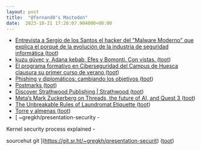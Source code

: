 ```yaml
---
layout: post
title:  "@fernand0's Mastodon"
date:  2023-10-21 17:20:07.904000+00:00
---
```

*  [Entrevista a Sergio de los Santos el hacker del "Malware Moderno" que explica el porqué de la evolución de la industria de seguridad informática ](https://www.elladodelmal.com/2023/10/entrevista-sergio-de-los-santos-el.htm) ([toot](https://mastodon.social/@fernand0/111274151634232337))
*  [kuzu güveç y, Adana kebab, Efes y Bomonti.  Con vistas. ](https://avecesunafoto.wordpress.com/2023/10/21/kuzu-guvec-y-adana-kebab-efes-y-bomonti-con-vistas) ([toot](https://mastodon.social/@fernand0/111274126212536367))
*  [El programa formativo en Ciberseguridad del Campus de Huesca clausura su primer curso de verano ](https://cadenaser.com/aragon/2023/07/08/el-programa-formativo-en-ciberseguridad-del-campus-de-huesca-clausura-su-primer-curso-de-verano-radio-huesca) ([toot](https://mastodon.social/@fernand0/111273932397838170))
*  [Phishing y diplomáticos: cambiando los objetivos ](https://fernand0.github.io//phishing-diplomaticos) ([toot](https://mastodon.social/@fernand0/111273846601752760))
*  [Postmarks ](https://motd.co/2023/09/postmarks-launch) ([toot](https://mastodon.social/@fernand0/111273740511208872))
*  [Discover Strathwood Publishing \| Strathwood ](https://strathwood.co.uk) ([toot](https://mastodon.social/@fernand0/111273453484572973))
*  [Meta’s Mark Zuckerberg on Threads, the future of AI, and Quest 3 ](https://www.theverge.com/23889057/mark-zuckerberg-meta-ai-elon-musk-threads-quest-interview-decode) ([toot](https://mastodon.social/@fernand0/111273273900865564))
*  [The Unbreakable Rules of Laundromat Etiquette ](https://lifehacker.com/the-unbreakable-rules-of-laundromat-etiquette-185082635) ([toot](https://mastodon.social/@fernand0/111272946579051005))
*  [Torre y almenas ](https://www.flickr.com/photos/fernand0/53266227412) ([toot](https://mastodon.social/@fernand0/111272836431248109))
*  [
~gregkh/presentation-security -

Kernel security process explained -

sourcehut git
 ](https://git.sr.ht/~gregkh/presentation-securit) ([toot](https://mastodon.social/@fernand0/111272721522583805))
